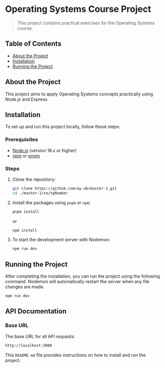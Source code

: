 # Operating Systems Course Project

> This project contains practical exercises for the Operating Systems course.

## Table of Contents

- [About the Project](#about-the-project)
- [Installation](#installation)
- [Running the Project](#running-the-project)
<!-- - [API Documentation](#api-documentation)
  - [API Endpoints](#api-endpoints)
- [License](#license) -->

## About the Project

This project aims to apply Operating Systems concepts practically using Node.js and Express.

## Installation

To set up and run this project locally, follow these steps:

### Prerequisites

- [Node.js](https://nodejs.org/en/) (version 18.x or higher)
- [npm](https://www.npmjs.com/get-npm) or [pnpm](https://pnpm.io/)

### Steps

1. Clone the repository:

   ```bash
   git clone https://github.com/ay-ub/master-1.git
   cd ./master-1/se/tpNumber
   ```

2. Install the packages using `pnpm` or `npm`:

   ```bash
   pnpm install
   ```

   or

   ```bash
   npm install
   ```

3. To start the development server with Nodemon:
   ```bash
   npm run dev
   ```

## Running the Project

After completing the installation, you can run the project using the following command. Nodemon will automatically restart the server when any file changes are made.

```bash
npm run dev
```

## API Documentation

### Base URL

The base URL for all API requests:

```bash
http://localhost:3000
```

This `README.md` file provides instructions on how to install and run the project.
